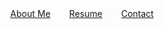 <div style="display: flex; justify-content: center; gap: 30px;">
    <a href="about.html">About Me</a>
    <a href="resume.html">Resume</a>
    <a href="contact.html">Contact</a>
</div>
